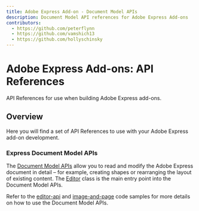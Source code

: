 ```yaml
---
title: Adobe Express Add-on - Document Model APIs
description: Document Model API references for Adobe Express Add-ons
contributors:
  - https://github.com/peterflynn
  - https://github.com/vamshich13
  - https://github.com/hollyschinsky
---
```


<Hero slots="heading, text" background="rgb(138, 43, 226)"/>

# Adobe Express Add-ons: API References

API References for use when building Adobe Express add-ons.

## Overview

Here you will find a set of API References to use with your Adobe Express add-on development.

### Express Document Model APIs

The [Document Model APIs](./api/overview.md) allow you to read and modify the Adobe Express document in detail – for example, creating shapes or rearranging the layout of existing content. The [Editor](./api/classes/Editor.md) class is the main entry point into the Document Model APIs.

Refer to the [editor-api](https://github.com/AdobeDocs/express-add-on-samples/tree/main/script-runtime-samples/editor-apis) and [image-and-page](https://github.com/AdobeDocs/express-add-on-samples/tree/main/script-runtime-samples/image-and-page) code samples for more details on how to use the Document Model APIs.


<br/><br/><br/><br/>